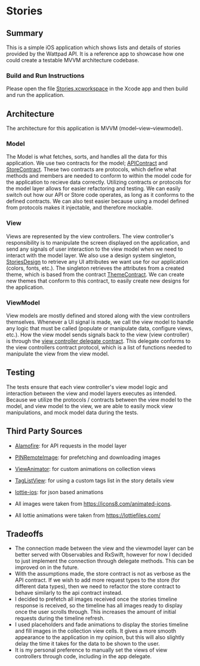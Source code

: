 # Stories
## Summary
This is a simple iOS application which shows lists and details of stories provided by the Wattpad API. It is a reference app to showcase how one could create a testable MVVM architecture codebase.

### Build and Run Instructions
Please open the file [Stories.xcworkspace](Stories.xcworkspace) in the Xcode app and then build and run the application.

## Architecture
The architecture for this application is MVVM (model–view–viewmodel).

### Model
The Model is what fetches, sorts, and handles all the data for this application. We use two contracts for the model;  [APIContract](Stories/Model/API/Contracts/APIContract.swift) and [StoreContract](Stories/Model/Store/Contracts/StoreContract.swift). These two contracts are protocols, which define what methods and members are needed to conform to within the model code for the application to recieve data correctly. Utilizing contracts or protocols for the model layer allows for easier refactoring and testing. We can easily switch out how our API or Store code operates, as long as it conforms to the defined contracts. We can also test easier because using a model defined from protocols makes it injectable, and therefore mockable.

### View
Views are represented by the view controllers. The view controller's responsibility is to manipulate the screen displayed on the application, and send any signals of user interaction to the view model when we need to interact with the model layer.
We also use a design system singleton, [StoriesDesign](Stories/View/DesignSystem/StoriesDesign.swift) to retrieve any UI attributes we want use for our application (colors, fonts, etc.). The singleton retrieves the attributes from a created theme, which is based from the contract [ThemeContract](Stories/View/DesignSystem/Contracts/Theme.swift). We can create new themes that conform to this contract, to easily create new designs for the application.

### ViewModel
View models are mostly defined and stored along with the view controllers themselves. Whenever a UI signal is made, we call the view model to handle any logic that must be called (populate or manipulate data, configure views, etc.). How the view model sends signals back to the view (view controller) is through the [view controller delegate contract](https://github.com/danielsinclairtill/StoriesApp/blob/d9428907bbadeddfa292546900ba837c49397086/Stories/Stories/Timeline/TimelineCollectionViewController.swift#L13). This delegate conforms to the view controllers contract protocol, which is a list of functions needed to manipulate the view from the view model.

## Testing
The tests ensure that each view controller's view model logic and interaction between the view and model layers executes as intended. Because we utilize the protocols / contracts between the view model to the model, and view model to the view, we are able to easily mock view manipulations, and mock model data during the tests.

## Third Party Sources
- [Alamofire](https://github.com/Alamofire/Alamofire): for API requests in the model layer
- [PINRemoteImage](https://github.com/pinterest/PINRemoteImage): for prefetching and downloading images
- [ViewAnimator](https://github.com/marcosgriselli/ViewAnimator): for custom animations on collection views
- [TagListView](https://github.com/ElaWorkshop/TagListView): for using a custom tags list in the story details view
- [lottie-ios](https://github.com/airbnb/lottie-ios): for json based animations

- All images were taken from https://icons8.com/animated-icons.
- All lottie animations were taken from https://lottiefiles.com/

## Tradeoffs
- The connection made between the view and the viewmodel layer can be better served with Observables and RxSwift, however for now I decided to just implement the connection through delegate methods. This can be improved on in the future.
- With the assumptions made, the store contract is not as verbose as the API contract. If we wish to add more request types to the store (for different data types), then we need to refactor the store contract to behave similarly to the api contract instead.
- I decided to prefetch all images received once the stories timeline response is received, so the timeline has all images ready to display once the user scrolls through. This increases the amount of initial requests during the timeline refresh.
- I used placeholders and fade animations to display the stories timeline and fill images in the collection view cells. It gives a more smooth appearance to the application in my opinion, but this will also slightly delay the time it takes for the data to be shown to the user.
- It is my personal preference to manually set the views of view controllers through code, including in the app delegate.
